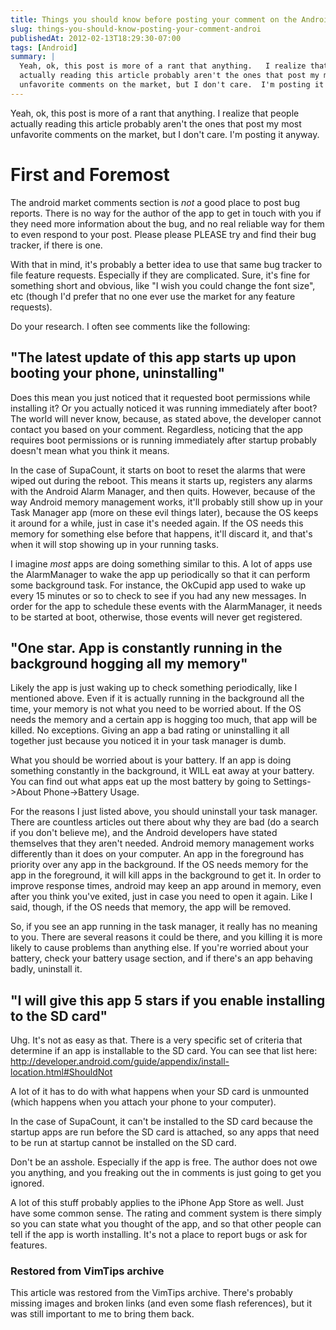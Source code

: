 ```yaml
---
title: Things you should know before posting your comment on the Android market
slug: things-you-should-know-posting-your-comment-androi
publishedAt: 2012-02-13T18:29:30-07:00
tags: [Android]
summary: |
  Yeah, ok, this post is more of a rant that anything.   I realize that people
  actually reading this article probably aren't the ones that post my most
  unfavorite comments on the market, but I don't care.  I'm posting it anyway.
---
```

Yeah, ok, this post is more of a rant that anything.   I realize that people
actually reading this article probably aren't the ones that post my most
unfavorite comments on the market, but I don't care.  I'm posting it anyway.

# First and Foremost

The android market comments section is *not* a good place to post bug reports.
There is no way for the author of the app to get in touch with you if they need
more information about the bug, and no real reliable way for them to even
respond to your post.  Please please PLEASE try and find their bug tracker, if
there is one.

With that in mind, it's probably a better idea to use that same bug tracker to
file feature requests.  Especially if they are complicated.  Sure, it's fine
for something short and obvious, like "I wish you could change the font size",
etc (though I'd prefer that no one ever use the market for any feature
requests).

Do your research.  I often see comments like the following:

## "The latest update of this app starts up upon booting your phone, uninstalling"

Does this mean you just noticed that it requested boot permissions while
installing it?  Or you actually noticed it was running immediately after boot?
The world will never know, because, as stated above, the developer cannot
contact you based on your comment.  Regardless, noticing that the app requires
boot permissions or is running immediately after startup probably doesn't mean
what you think it means.

In the case of SupaCount, it starts on boot to reset the alarms that were wiped
out during the reboot.  This means it starts up, registers any alarms with the
Android Alarm Manager, and then quits.  However, because of the way Android
memory management works, it'll probably still show up in your Task Manager app
(more on these evil things later), because the OS keeps it around for a while,
just in case it's needed again.  If the OS needs this memory for something else
before that happens, it'll discard it, and that's when it will stop showing up
in your running tasks.

I imagine *most* apps are doing something similar to this.  A lot of apps use
the AlarmManager to wake the app up periodically so that it can perform some
background task.  For instance, the OkCupid app used to wake up every 15
minutes or so to check to see if you had any new messages.  In order for the
app to schedule these events with the AlarmManager, it needs to be started at
boot, otherwise, those events will never get registered.

## "One star.  App is constantly running in the background hogging all my memory"

Likely the app is just waking up to check something periodically, like I
mentioned above.  Even if it is actually running in the background all the
time, your memory is not what you need to be worried about.  If the OS needs
the memory and a certain app is hogging too much, that app will be killed.  No
exceptions.  Giving an app a bad rating or uninstalling it all together just
because you noticed it in your task manager is dumb.

What you should be worried about is your battery.  If an app is doing something
constantly in the background, it WILL eat away at your battery.  You can find
out what apps eat up the most battery by going to Settings->About
Phone->Battery Usage.

For the reasons I just listed above, you should uninstall your task manager.
There are countless articles out there about why they are bad (do a search if
you don't believe me), and the Android developers have stated themselves that
they aren't needed.  Android memory management works differently than it does
on your computer.  An app in the foreground has priority over any app in the
background.  If the OS needs memory for the app in the foreground, it will kill
apps in the background to get it.  In order to improve response times, android
may keep an app around in memory, even after you think you've exited, just in
case you need to open it again.  Like I said, though, if the OS needs that
memory, the app will be removed.

So, if you see an app running in the task manager, it really has no meaning to
you.  There are several reasons it could be there, and you killing it is more
likely to cause problems than anything else.  If you're worried about your
battery, check your battery usage section, and if there's an app behaving
badly, uninstall it.

## "I will give this app 5 stars if you enable installing to the SD card"

Uhg.  It's not as easy as that.  There is a very specific set of criteria that
determine if an app is installable to the SD card.  You can see that list here:
http://developer.android.com/guide/appendix/install-location.html#ShouldNot

A lot of it has to do with what happens when your SD card is unmounted (which
happens when you attach your phone to your computer).

In the case of SupaCount, it can't be installed to the SD card because the
startup apps are run before the SD card is attached, so any apps that need to
be run at startup cannot be installed on the SD card.


Don't be an asshole.  Especially if the app is free.  The author does not owe
you anything, and you freaking out the in comments is just going to get you
ignored.


A lot of this stuff probably applies to the iPhone App Store as well.  Just
have some common sense.  The rating and comment system is there simply so you
can state what you thought of the app, and so that other people can tell if the
app is worth installing.  It's not a place to report bugs or ask for features.

<div class="restored-from-archive">
  <h3>Restored from VimTips archive</h3>
  <p>
  This article was restored from the VimTips archive. There's probably
  missing images and broken links (and even some flash references), but it
  was still important to me to bring them back.
  </p>
</div>
